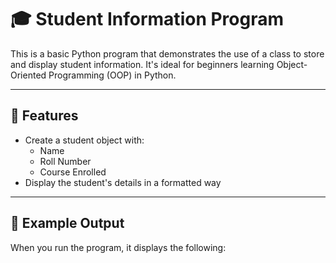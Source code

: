 # 🎓 Student Information Program

This is a basic Python program that demonstrates the use of a class to store and display student information. It's ideal for beginners learning Object-Oriented Programming (OOP) in Python.

---

## 📘 Features

- Create a student object with:
  - Name
  - Roll Number
  - Course Enrolled
- Display the student's details in a formatted way

---

## 🧾 Example Output

When you run the program, it displays the following:

